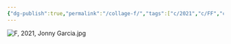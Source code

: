 ```yaml
---
{"dg-publish":true,"permalink":"/collage-f/","tags":["c/2021","c/FF","c/uncollage","c/paint-collage","c/woman","c/face","c/pink","c/red"],"created":"2024-01-17T12:18:42.270-05:00","updated":"2024-01-17T12:19:47.564-05:00"}
---
```



![F, 2021, Jonny Garcia.jpg](/img/user/MEDIA/F,%202021,%20Jonny%20Garcia.jpg)

